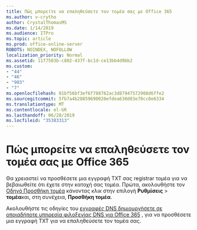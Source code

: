 ```yaml
---
title: Πώς μπορείτε να επαληθεύσετε τον τομέα σας με Office 365
ms.author: v-crytho
author: CrystalThomasMS
ms.date: 1/14/2019
ms.audience: ITPro
ms.topic: article
ms.prod: office-online-server
ROBOTS: NOINDEX, NOFOLLOW
localization_priority: Normal
ms.assetid: 11f7503b-c802-437f-bc1d-ce13bb4d9bb2
ms.custom:
- "44"
- "46"
- "903"
- "7"
ms.openlocfilehash: 01bf56bf3ef6f788762ac3d87947572908d6ffe2
ms.sourcegitcommit: 5fb7a4b28859690020efdea630d03e70cc0e6334
ms.translationtype: MT
ms.contentlocale: el-GR
ms.lasthandoff: 06/28/2019
ms.locfileid: "35383313"
---
```

# <a name="how-to-verify-your-domain-with-office-365"></a>Πώς μπορείτε να επαληθεύσετε τον τομέα σας με Office 365

Θα χρειαστεί να προσθέσετε μια εγγραφή TXT σας registrar τομέα για να βεβαιωθείτε ότι έχετε στην κατοχή σας τομέα. Πρώτα, ακολουθήστε τον [Οδηγό Προσθήκη τομέα](https://portal.office.com/adminportal/home#/Domains) κάνοντας κλικ στην επιλογή **Ρυθμίσεις** \> **τομέα**και, στη συνέχεια, **Προσθήκη τομέα**.
  
Ακολουθήστε τις οδηγίες του [εγγραφές DNS δημιουργήσετε σε οποιαδήποτε υπηρεσία φιλοξενίας DNS για Office 365](https://docs.microsoft.com/office365/admin/get-help-with-domains/create-dns-records-at-any-dns-hosting-provider) , για να προσθέσετε μια εγγραφή TXT για να επαληθεύσετε τον τομέα σας.
  